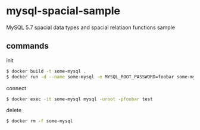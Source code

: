 # mysql-spacial-sample
MySQL 5.7 spacial data types and spacial relatiaon functions sample

## commands
init
```sh
$ docker build -t some-mysql .
$ docker run -d --name some-mysql -e MYSQL_ROOT_PASSWORD=foobar some-mysql
```

connect
```sh
$ docker exec -it some-mysql mysql -uroot -pfoobar test
```

delete
```sh
$ docker rm -f some-mysql
```
